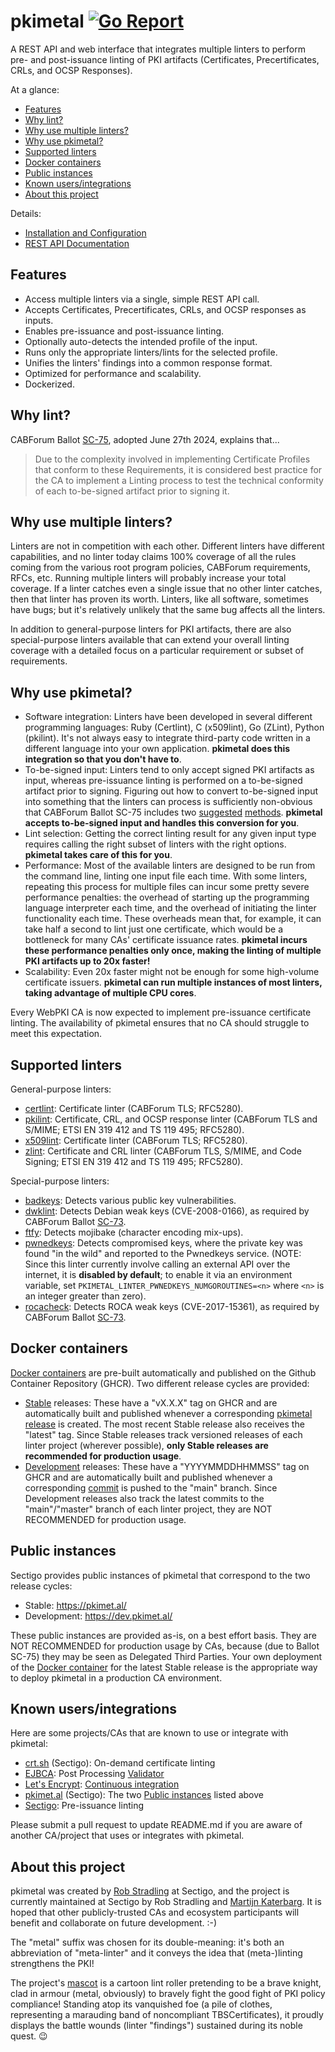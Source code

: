 # pkimetal [![Go Report](https://goreportcard.com/badge/github.com/pkimetal/pkimetal)](https://goreportcard.com/report/github.com/pkimetal/pkimetal)

A REST API and web interface that integrates multiple linters to perform pre- and post-issuance linting of PKI artifacts (Certificates, Precertificates, CRLs, and OCSP Responses).

At a glance:

- [Features](#features)
- [Why lint?](#why-lint)
- [Why use multiple linters?](#why-use-multiple-linters)
- [Why use pkimetal?](#why-use-pkimetal)
- [Supported linters](#supported-linters)
- [Docker containers](#docker-containers)
- [Public instances](#public-instances)
- [Known users/integrations](#known-usersintegrations)
- [About this project](#about-this-project)

Details:

- [Installation and Configuration](doc/INSTALL.md)
- [REST API Documentation](doc/REST_API.md)

## Features

- Access multiple linters via a single, simple REST API call.
- Accepts Certificates, Precertificates, CRLs, and OCSP responses as inputs.
- Enables pre-issuance and post-issuance linting.
- Optionally auto-detects the intended profile of the input.
- Runs only the appropriate linters/lints for the selected profile.
- Unifies the linters' findings into a common response format.
- Optimized for performance and scalability.
- Dockerized.

## Why lint?

CABForum Ballot [SC-75](https://github.com/cabforum/servercert/pull/527/files#diff-e0ac1bd190515a4f2ec09139d395ef6a8c7e9e5b612957c1f5a2dea80c6a6cfeR1114), adopted June 27th 2024, explains that...

> Due to the complexity involved in implementing Certificate Profiles that conform to these Requirements, it is considered best practice for the CA to implement a Linting process to test the technical conformity of each to-be-signed artifact prior to signing it.

## Why use multiple linters?

Linters are not in competition with each other. Different linters have different capabilities, and no linter today claims 100% coverage of all the rules coming from the various root program policies, CABForum requirements, RFCs, etc. Running multiple linters will probably increase your total coverage. If a linter catches even a single issue that no other linter catches, then that linter has proven its worth. Linters, like all software, sometimes have bugs; but it's relatively unlikely that the same bug affects all the linters.

In addition to general-purpose linters for PKI artifacts, there are also special-purpose linters available that can extend your overall linting coverage with a detailed focus on a particular requirement or subset of requirements.

## Why use pkimetal?

- Software integration: Linters have been developed in several different programming languages: Ruby (Certlint), C (x509lint), Go (ZLint), Python (pkilint). It's not always easy to integrate third-party code written in a different language into your own application. **pkimetal does this integration so that you don't have to**.
- To-be-signed input: Linters tend to only accept signed PKI artifacts as input, whereas pre-issuance linting is performed on a to-be-signed artifact prior to signing. Figuring out how to convert to-be-signed input into something that the linters can process is sufficiently non-obvious that CABForum Ballot SC-75 includes two [suggested](https://github.com/cabforum/servercert/pull/527/files#diff-e0ac1bd190515a4f2ec09139d395ef6a8c7e9e5b612957c1f5a2dea80c6a6cfeR1120) [methods](https://github.com/cabforum/servercert/pull/527/files#diff-e0ac1bd190515a4f2ec09139d395ef6a8c7e9e5b612957c1f5a2dea80c6a6cfeR1121). **pkimetal accepts to-be-signed input and handles this conversion for you**.
- Lint selection: Getting the correct linting result for any given input type requires calling the right subset of linters with the right options. **pkimetal takes care of this for you**.
- Performance: Most of the available linters are designed to be run from the command line, linting one input file each time. With some linters, repeating this process for multiple files can incur some pretty severe performance penalties: the overhead of starting up the programming language interpreter each time, and the overhead of initiating the linter functionality each time. These overheads mean that, for example, it can take half a second to lint just one certificate, which would be a bottleneck for many CAs' certificate issuance rates. **pkimetal incurs these performance penalties only once, making the linting of multiple PKI artifacts up to 20x faster!**
- Scalability: Even 20x faster might not be enough for some high-volume certificate issuers. **pkimetal can run multiple instances of most linters, taking advantage of multiple CPU cores**.

Every WebPKI CA is now expected to implement pre-issuance certificate linting. The availability of pkimetal ensures that no CA should struggle to meet this expectation.

## Supported linters

General-purpose linters:
- [certlint](https://github.com/certlint/certlint): Certificate linter (CABForum TLS; RFC5280).
- [pkilint](https://github.com/digicert/pkilint): Certificate, CRL, and OCSP response linter (CABForum TLS and S/MIME; ETSI EN 319 412 and TS 119 495; RFC5280).
- [x509lint](https://github.com/kroeckx/x509lint): Certificate linter (CABForum TLS; RFC5280).
- [zlint](https://github.com/zmap/zlint): Certificate and CRL linter (CABForum TLS, S/MIME, and Code Signing; ETSI EN 319 412 and TS 119 495; RFC5280).

Special-purpose linters:
- [badkeys](https://github.com/badkeys/badkeys): Detects various public key vulnerabilities.
- [dwklint](https://github.com/CVE-2008-0166/dwklint): Detects Debian weak keys (CVE-2008-0166), as required by CABForum Ballot [SC-73](https://github.com/cabforum/servercert/pull/500/files#diff-e0ac1bd190515a4f2ec09139d395ef6a8c7e9e5b612957c1f5a2dea80c6a6cfeR1705).
- [ftfy](https://github.com/rspeer/python-ftfy): Detects mojibake (character encoding mix-ups).
- [pwnedkeys](https://pwnedkeys.com): Detects compromised keys, where the private key was found "in the wild" and reported to the Pwnedkeys service. (NOTE: Since this linter currently involve calling an external API over the internet, it is **disabled by default**; to enable it via an environment variable, set `PKIMETAL_LINTER_PWNEDKEYS_NUMGOROUTINES=<n>` where `<n>` is an integer greater than zero).
- [rocacheck](https://github.com/titanous/rocacheck): Detects ROCA weak keys (CVE-2017-15361), as required by CABForum Ballot [SC-73](https://github.com/cabforum/servercert/pull/500/files#diff-e0ac1bd190515a4f2ec09139d395ef6a8c7e9e5b612957c1f5a2dea80c6a6cfeR1706).

## Docker containers

[Docker containers](https://github.com/orgs/pkimetal/packages?repo_name=pkimetal) are pre-built automatically and published on the Github Container Repository (GHCR). Two different release cycles are provided:

- [Stable](https://github.com/pkimetal/pkimetal/pkgs/container/pkimetal) releases: These have a "vX.X.X" tag on GHCR and are automatically built and published whenever a corresponding [pkimetal release](https://github.com/pkimetal/pkimetal/releases) is created. The most recent Stable release also receives the "latest" tag. Since Stable releases track versioned releases of each linter project (wherever possible), **only Stable releases are recommended for production usage**.
- [Development](https://github.com/pkimetal/pkimetal/pkgs/container/pkimetal-dev) releases: These have a "YYYYMMDDHHMMSS" tag on GHCR and are automatically built and published whenever a corresponding [commit](https://github.com/pkimetal/pkimetal/commits/main/) is pushed to the "main" branch. Since Development releases also track the latest commits to the "main"/"master" branch of each linter project, they are NOT RECOMMENDED for production usage.

## Public instances

Sectigo provides public instances of pkimetal that correspond to the two release cycles:

- Stable: https://pkimet.al/
- Development: https://dev.pkimet.al/

These public instances are provided as-is, on a best effort basis. They are NOT RECOMMENDED for production usage by CAs, because (due to Ballot SC-75) they may be seen as Delegated Third Parties. Your own deployment of the [Docker container](#docker-containers) for the latest Stable release is the appropriate way to deploy pkimetal in a production CA environment.

## Known users/integrations

Here are some projects/CAs that are known to use or integrate with pkimetal:

- [crt.sh](https://crt.sh) (Sectigo): On-demand certificate linting
- [EJBCA](https://www.ejbca.org): Post Processing [Validator](https://docs.keyfactor.com/ejbca/latest/pkimetal-validator)
- [Let's Encrypt](https://letsencrypt.org): [Continuous integration](https://github.com/letsencrypt/boulder/pull/8063)
- [pkimet.al](https://pkimet.al) (Sectigo): The two [Public instances](#public-instances) listed above
- [Sectigo](https://sectigo.com/): Pre-issuance linting

Please submit a pull request to update README.md if you are aware of another CA/project that uses or integrates with pkimetal.

## About this project

pkimetal was created by [Rob Stradling](https://github.com/robstradling) at Sectigo, and the project is currently maintained at Sectigo by Rob Stradling and [Martijn Katerbarg](https://github.com/XolphinMartijn). It is hoped that other publicly-trusted CAs and ecosystem participants will benefit and collaborate on future development. :-)

The "metal" suffix was chosen for its double-meaning: it's both an abbreviation of "meta-linter" and it conveys the idea that (meta-)linting strengthens the PKI!

The project's [mascot](https://pkimet.al/mascot.jpg) is a cartoon lint roller pretending to be a brave knight, clad in armour (metal, obviously) to bravely fight the good fight of PKI policy compliance! Standing atop its vanquished foe (a pile of clothes, representing a marauding band of noncompliant TBSCertificates), it proudly displays the battle wounds (linter "findings") sustained during its noble quest. 😉
